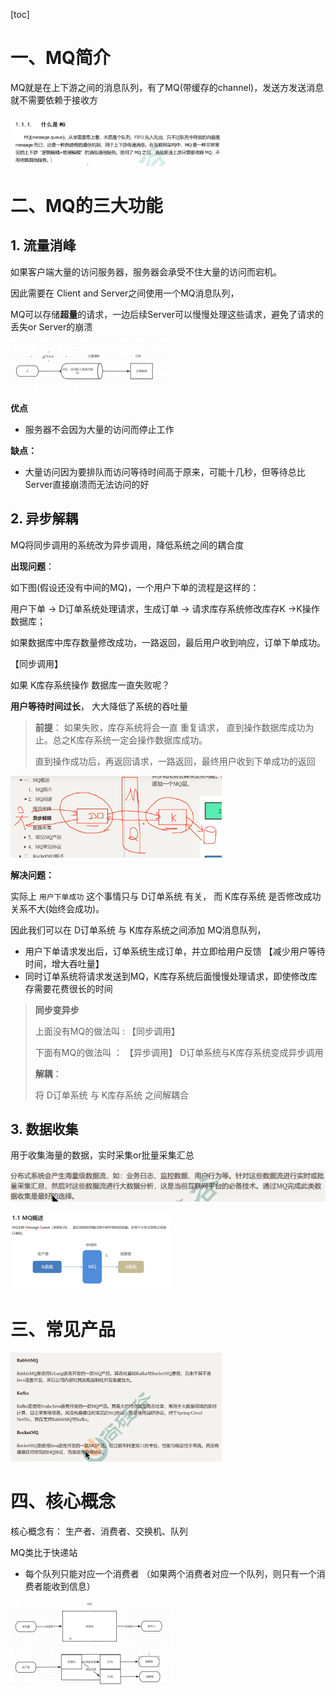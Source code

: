 [toc]



# 一、MQ简介



MQ就是在上下游之间的消息队列，有了MQ(带缓存的channel)，发送方发送消息就不需要依赖于接收方

 <img src="image/1RabbitMQ.pic/image-20220725220611487.png" alt="image-20220725220611487" style="zoom:33%;" />



# 二、MQ的三大功能

## 1. 流量消峰

如果客户端大量的访问服务器，服务器会承受不住大量的访问而宕机。

因此需要在 Client and Server之间使用一个MQ消息队列，

MQ可以存储**超量**的请求，一边后续Server可以慢慢处理这些请求，避免了请求的丢失or Server的崩溃



<img src="image/1RabbitMQ.pic/image-20220725222013234.png" alt="image-20220725222013234" style="zoom:25%;" />

**优点**

- 服务器不会因为大量的访问而停止工作

**缺点：**

- 大量访问因为要排队而访问等待时间高于原来，可能十几秒，但等待总比Server直接崩溃而无法访问的好



## 2. 异步解耦

MQ将同步调用的系统改为异步调用，降低系统之间的耦合度

**出现问题**：

如下图(假设还没有中间的MQ)，一个用户下单的流程是这样的：

用户下单 -> D订单系统处理请求，生成订单 -> 请求库存系统修改库存K ->K操作 数据库； 

如果数据库中库存数量修改成功，一路返回，最后用户收到响应，订单下单成功。

【同步调用】

如果 K库存系统操作 数据库一直失败呢？

**用户等待时间过长**， 大大降低了系统的吞吐量

> **前提**： 如果失败，库存系统将会一直 重复请求， 直到操作数据库成功为止。总之K库存系统一定会操作数据库成功。
>
> 直到操作成功后，再返回请求，一路返回，最终用户收到下单成功的返回 

<img src="pic/1RabbitMQ.assets/image-20220725223804906.png" alt="image-20220725223804906" style="zoom:33%;" />

**解决问题：**

实际上 `用户下单成功` 这个事情只与 D订单系统 有关， 而 K库存系统 是否修改成功关系不大(始终会成功)。

因此我们可以在 D订单系统 与 K库存系统之间添加 MQ消息队列， 

- 用户下单请求发出后，订单系统生成订单，并立即给用户反馈 【减少用户等待时间，增大吞吐量】
- 同时订单系统将请求发送到MQ，K库存系统后面慢慢处理请求，即使修改库存需要花费很长的时间

> **同步变异步**
>
> 上面没有MQ的做法叫 : 【同步调用】
>
> 下面有MQ的做法叫 ： 【异步调用】 D订单系统与K库存系统变成异步调用
>
> **解耦**：
>
> 将 D订单系统 与 K库存系统 之间解耦合



## 3. 数据收集

用于收集海量的数据，实时采集or批量采集汇总

![image-20220725225415235](pic/1RabbitMQ.assets/image-20220725225415235.png)





<img src="image/Readme.pic/image-20220725220212256.png" alt="image-20220725220212256" style="zoom:25%;" />



# 三、常见产品

<img src="image/1RabbitMQ.pic/image-20220726165954262.png" alt="image-20220726165954262" style="zoom:33%;" />



# 四、核心概念

核心概念有： 生产者、消费者、交换机、队列





MQ类比于快递站

- 每个队列只能对应一个消费者 （如果两个消费者对应一个队列，则只有一个消费者能收到信息）

<img src="image/1RabbitMQ简介.pic/image-20220726171040560.png" alt="image-20220726171040560" style="zoom: 25%;" />





